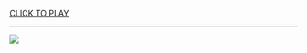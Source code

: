 
<a href="https://premium76.site?title=snakes_and_ladders_game_board&ref=12M">CLICK TO PLAY</a></h3>
<hr>

<a href="https://premium76.site?title=snakes_and_ladders_game_board&ref=12M"><img src="https://clearcache.store/games.png"></a>



